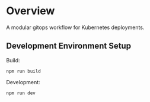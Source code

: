 # Overview

 A modular gitops workflow for Kubernetes deployments.

## Development Environment Setup

Build:

```
npm run build
```

Development:

```
npm run dev
```
